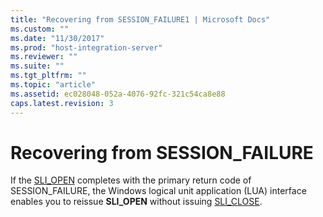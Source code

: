 ```yaml
---
title: "Recovering from SESSION_FAILURE1 | Microsoft Docs"
ms.custom: ""
ms.date: "11/30/2017"
ms.prod: "host-integration-server"
ms.reviewer: ""
ms.suite: ""
ms.tgt_pltfrm: ""
ms.topic: "article"
ms.assetid: ec028048-052a-4076-92fc-321c54ca8e88
caps.latest.revision: 3
---
```

# Recovering from SESSION_FAILURE
If the [SLI_OPEN](../core/sli-open1.md) completes with the primary return code of SESSION_FAILURE, the Windows logical unit application (LUA) interface enables you to reissue **SLI_OPEN** without issuing [SLI_CLOSE](../core/sli-close2.md).